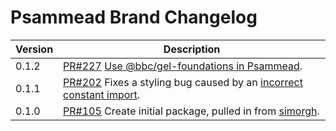 # Psammead Brand Changelog

| Version | Description                                                                                                                                                            |
| ------- | ---------------------------------------------------------------------------------------------------------------------------------------------------------------------- |
| 0.1.2   | [PR#227](https://github.com/BBC-News/psammead/pull/227) [Use @bbc/gel-foundations in Psammead](https://github.com/BBC-News/psammead/issues/226). |
| 0.1.1   | [PR#202](https://github.com/BBC-News/psammead/pull/202) Fixes a styling bug caused by an [incorrect constant import](https://github.com/BBC-News/psammead/issues/201). |
| 0.1.0   | [PR#105](https://github.com/BBC-News/psammead/pull/105) Create initial package, pulled in from [simorgh](https://github.com/BBC-News/simorgh).                         |
